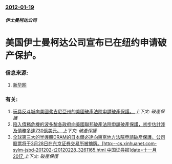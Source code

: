 ### [2012-01-19](/news/2012/01/19/index.md)

##### 伊士曼柯达公司
#  美国伊士曼柯达公司宣布已在纽约申请破产保护。




### 信息来源:

1. [新华网](http://news.xinhuanet.com/tech/2012-01/19/c_122608426.htm)

### 有关:

1. [玩具反斗城向美國弗吉尼亞州的美國破產法院申請破產保護。 ](/news/2017/09/18/玩具反斗城向美國弗吉尼亞州的美國破產法院申請破產保護.md) _上下文: 破產保護_
2. [陷入債務危機的波多黎各政府向美國聯邦破產法院申請破產保護，初步估計涉及債務多達730億美元。 ](/news/2017/05/3/陷入債務危機的波多黎各政府向美國聯邦破產法院申請破產保護-初步估計涉及債務多達730億美元.md) _上下文: 破產保護_
3. [全球第三大的半導體DRAM的日本爾必達向東京地方法院申請破產保護。公司股票将于3月28日在东京证券交易所被摘牌。[http:--cs.xinhuanet.com-sylm-jsbd-201202-t20120228_3261165.html 中国证券报]date=十一月 2017 ](/news/2012/02/27/全球第三大的半導體DRAM的日本爾必達向東京地方法院申請破產保護-公司股票将于3月28日在东京证券交易所被摘牌-htt.md) _上下文: 破產保護_
